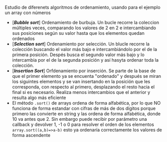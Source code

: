 Estudio de diferenets algoritmos de ordenamiento, usando para el ejemplo un array con números

* [___Bubble sort___] Ordenamiento de burbuja.
    Un bucle recorre la coleccion múltiples veces, comparando los valores de 2 en 2 e intercambiando sus posiciones según su valor hasta que los elementos quedan ordenados
* [___Selection sort___] Ordenamiento por selección.
    Un blucle recorre la colección buscando el valor más bajo e intercambiándolo por el de la primera posición. Despés busca el segundo valor más bajo y lo intercambia por el de la segunda posición y así hasyta ordenar toda la colección.
* [___Insertion Sort___] Orfdenamiento por inserción.
    Se parte de la base de que el primer elemento ya se encuenta "ordenado" y después se miran los siguintes elementos y se van insertando en la posición que les corresponda, con respecto al primero, desplazando el resto hacia el final si es necesario.
    Realiza menos intercambios que el anterior y resulta algo más eficiente
* El método `.sort()` de arrays ordena de forma alfabética, por lo que NO funciona de forma estandar con cifras de más de dos dígitos porque primero las convierte en string y las ordena de forma alfabética, donde 10 va antes que 2.
    Sin embargo puede recibir por parámetro una callback y devolver 1, -1 o 0 para resolver el orden de los elementos `array.sort((a,b)=>a-b)` esto ya ordenaría correctamente los valores de forma ascendente
